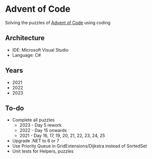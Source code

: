 # Advent of Code

Solving the puzzles of <a href='https://adventofcode.com/'>Advent of Code</a> using coding

## Architecture

- IDE: Microsoft Visual Studio
- Language: C#

## Years

- 2021
- 2022
- 2023


## To-do

- Complete all puzzles
  - 2023 - Day 5 rework
  - 2022 - Day 15 onwards
  - 2021 - Day 16, 17, 19, 20, 21, 22, 23, 24, 25
- Upgrade .NET to 6 or 7
- Use Priority Queue in GridExtensions/Dijkstra instead of SortedSet
- Unit tests for Helpers, puzzles
